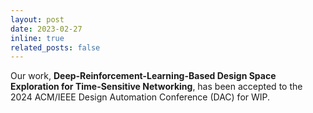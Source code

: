 ```yaml
---
layout: post
date: 2023-02-27
inline: true
related_posts: false
---
```


Our work, **Deep-Reinforcement-Learning-Based Design Space Exploration for Time-Sensitive Networking**, has been accepted to the 2024 ACM/IEEE Design Automation Conference (DAC) for WIP.
